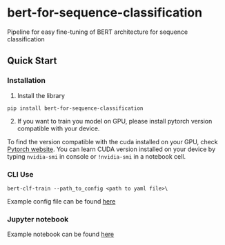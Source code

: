 # bert-for-sequence-classification
Pipeline for easy fine-tuning of BERT architecture for sequence classification

## Quick Start

### Installation

1. Install the library
```
pip install bert-for-sequence-classification
```
   
2. If you want to train you model on GPU, please install pytorch version compatible with your device.

To find the version compatible with the cuda installed on your GPU, check 
[Pytorch website](https://pytorch.org/get-started/previous-versions/).
You can learn CUDA version installed on your device by typing `nvidia-smi` in console or
`!nvidia-smi` in a notebook cell.

### CLI Use

```
bert-clf-train --path_to_config <path to yaml file>\
```

Example config file can be found [here](config.yaml)

### Jupyter notebook

Example notebook can be found [here](example/pipeline_example.ipynb)

